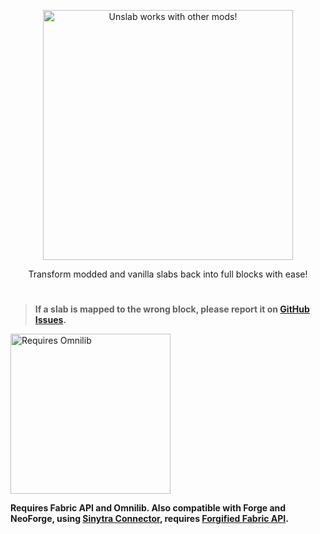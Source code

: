 <p align="center">
  <img src="https://cdn.modrinth.com/data/cached_images/9865ba8e180a8e731cdf75a4137f6c2b43ab8cdc.png" alt="Unslab works with other mods!" width="400">
</p>

<div align="center">
  <p>Transform modded and vanilla slabs back into full blocks with ease!</p>
</div>

#

> **If a slab is mapped to the wrong block, please report it on [GitHub Issues](https://github.com/dooji2/unslab/issues).** 

<a href="https://modrinth.com/mod/omnilib">
  <img src="https://cdn.modrinth.com/data/cached_images/c6d909828e500ee3995b6401247dcf3acd757e1f_0.webp" alt="Requires Omnilib" width="256">
</a>

**Requires Fabric API and Omnilib. Also compatible with Forge and NeoForge, using [Sinytra Connector](https://modrinth.com/mod/connector), requires [Forgified Fabric API](https://modrinth.com/mod/forgified-fabric-api).**
